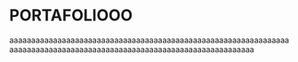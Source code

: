 # PORTAFOLIOOO
aaaaaaaaaaaaaaaaaaaaaaaaaaaaaaaaaaaaaaaaaaaaaaaaaaaaaaaaaaaaaaaaaaaaaaaaaaaaaaaaaaaaaaaaaaaaaaaaaaaaaaaaaaaaaaaaaaaaaaaa
